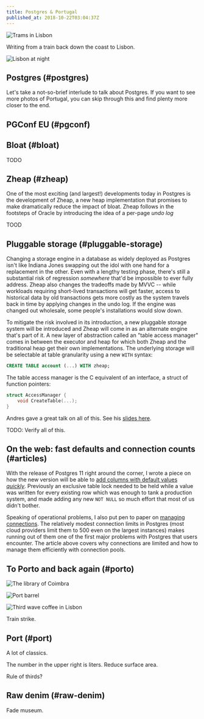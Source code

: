 ```yaml
---
title: Postgres & Portugal
published_at: 2018-10-22T03:04:37Z
---
```


![Trams in Lisbon](/assets/passages/004-portugal/trams@2x.jpg)

Writing from a train back down the coast to Lisbon.

![Lisbon at night](/assets/passages/004-portugal/lisbon-night@2x.jpg)

## Postgres (#postgres)

Let's take a not-so-brief interlude to talk about Postgres.
If you want to see more photos of Portugal, you can skip
through this and find plenty more closer to the end.

## PGConf EU (#pgconf)

## Bloat (#bloat)

TODO

## Zheap (#zheap)

One of the most exciting (and largest!) developments today
in Postgres is the development of Zheap, a new heap
implementation that promises to make dramatically reduce
the impact of bloat. Zheap follows in the footsteps of
Oracle by introducing the idea of a per-page _undo log_

TOOD

## Pluggable storage (#pluggable-storage)

Changing a storage engine in a database as widely deployed
as Postgres isn't like Indiana Jones swapping out the idol
with one hand for a replacement in the other. Even with a
lengthy testing phase, there's still a substantial risk of
regression *somewhere* that'd be impossible to ever fully
address. Zheap also changes the tradeoffs made by MVVC --
while workloads requiring short-lived transactions will get
faster, access to historical data by old transactions gets
more costly as the system travels back in time by applying
changes in the undo log. If the engine was changed out
wholesale, some people's installations would slow down.

To mitigate the risk involved in its introduction, a new
pluggable storage system will be introduced and Zheap will
come in as an alternate engine that's part of it. A new
layer of abstraction called an "table access manager" comes
in between the executor and heap for which both Zheap and
the traditional heap get their own implementations. The
underlying storage will be selectable at table granularity
using a new `WITH` syntax:

``` sql
CREATE TABLE account (...) WITH zheap;
```

The table access manager is the C equivalent of an
interface, a struct of function pointers:

``` c
struct AccessManager {
    void CreateTable(...);
}
```

Andres gave a great talk on all of this. See his [slides
here][pluggable].

TODO: Verify all of this.

## On the web: fast defaults and connection counts (#articles)

With the release of Postgres 11 right around the corner, I
wrote a piece on how the new version will be able to [add
columns with default values _quickly_](/postgres-default).
Previously an exclusive table lock needed to be held while
a value was written for every existing row which was enough
to tank a production system, and made adding any new `NOT
NULL` so much effort that most of us didn't bother.

Speaking of operational problems, I also put pen to paper
on [managing connections](/postgres-connections). The
relatively modest connection limits in Postgres (most cloud
providers limit them to 500 even on the largest instances)
makes running out of them one of the first major problems
with Postgres that users encounter. The article above
covers why connections are limited and how to manage them
efficiently with connection pools.

## To Porto and back again (#porto)

![The library of Coimbra](/assets/passages/004-portugal/coimbra-library@2x.jpg)

![Port barrel](/assets/passages/004-portugal/port-barrel@2x.jpg)

![Third wave coffee in Lisbon](/assets/passages/004-portugal/third-wave@2x.jpg)

Train strike.

## Port (#port)

A lot of classics.

The number in the upper right is liters. Reduce surface
area.

Rule of thirds?

## Raw denim (#raw-denim)

Fade museum.

[pluggable]: http://anarazel.de/talks/2018-10-25-pgconfeu-pluggable-storage/pluggable.pdf
